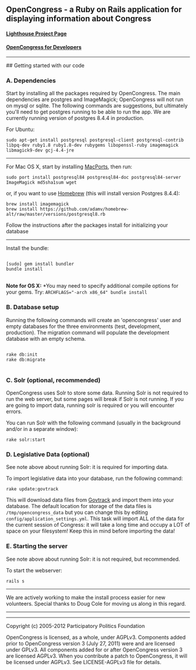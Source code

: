 <div class="hideme">
<h2>OpenCongress - a Ruby on Rails application for displaying information about Congress</h2>

<h4><a href="http://participatorypolitics.lighthouseapp.com/projects/35587-opencongress">Lighthouse Project Page</a></h4>
<h4><a href="http://www.opencongress.org/about/code">OpenCongress for Developers</a></h4>
<hr />

</div>
## Getting started with our code

### A. Dependencies

Start by installing all the packages required by OpenCongress.  The main dependencies are postgres and ImageMagick; OpenCongress will not run on mysql or sqlite.  The following commands are suggestions, but ultimately you'll need to get postgres running to be able to run the app.  We are currently running version of postgres 8.4.4 in production.

For Ubuntu:

	sudo apt-get install postgresql postgresql-client postgresql-contrib libpq-dev ruby1.8 ruby1.8-dev rubygems libopenssl-ruby imagemagick libmagick9-dev gcj-4.4-jre

---

For Mac OS X, start by installing [MacPorts](http://www.macports.org/), then run:

	sudo port install postgresql84 postgresql84-doc postgresql84-server ImageMagick md5sha1sum wget

or, if you want to use [Homebrew](http://mxcl.github.com/homebrew/) (this will install version Postgres 8.4.4):
	
	brew install imagemagick
	brew install https://github.com/adamv/homebrew-alt/raw/master/versions/postgresql8.rb
 
Follow the instructions after the packages install for initializing your database

---


Install the bundle:
<pre>
<code>
[sudo] gem install bundler
bundle install
</code>
</pre>
__Note for OS X:__ *You may need to specify additional compile options for your gems. Try: `ARCHFLAGS="-arch x86_64" bundle install`

### B. Database setup

Running the following commands will create an 'opencongress' user and empty databases for the three environments (test, development, production).  The migration command will populate the development database with an empty schema.
<pre>
<code>
rake db:init
rake db:migrate
</code>
</pre>
### C. Solr (optional, recommended)

OpenCongress uses Solr to store some data.  Running Solr is not required to run the web server, but some pages will break if Solr is not running.  If you are going to import data, running solr is required or you will encounter errors.

You can run Solr with the following command (usually in the background and/or in a separate window):

	rake solr:start
	
	
### D. Legislative Data (optional)

See note above about running Solr: it is required for importing data.

To import legislative data into your database, run the following command:
	
	rake update:govtrack

This will download data files from [Govtrack](http://govtrack.us) and import them into your database.  The default location for storage of the data files is `/tmp/opencongress_data` but you can change this by editing `config/application_settings.yml`.  This task will import ALL of the data for the current session of Congress: it will take a long time and occupy a LOT of space on your filesystem!  Keep this in mind before importing the data! 
	
### E. Starting the server
   
See note above about running Solr: it is not required, but recommended.

To start the webserver:

	rails s
	
---

We are actively working to make the install process easier for new volunteers.  Special thanks to Doug Cole for moving us along in this regard.

---

<div class="hideme"> 

<hr />

<p>Copyright (c) 2005-2012 Participatory Politics Foundation</p>

<p>OpenCongress is licensed, as a whole, under AGPLv3. Components added prior to
OpenCongress version 3 (July 27, 2011) were and are licensed under GPLv3. All components added for or after
OpenCongress version 3 are licensed AGPLv3. When you contribute a patch to OpenCongress, it will be licensed under AGPLv3. See LICENSE-AGPLv3 file for details.
</div>
